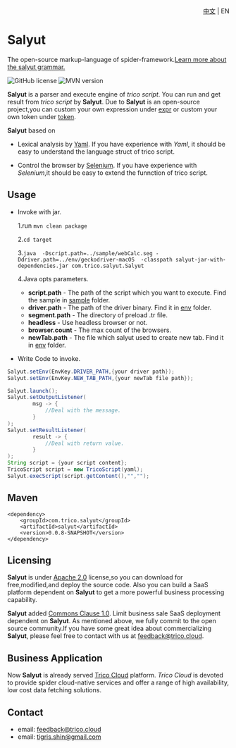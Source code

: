 <p align="right"><a href="README.md">中文</a> | EN</p>

# Salyut

The open-source markup-language of spider-framework.[Learn more about the salyut grammar.](https://www.trico.cloud/tricoDoc/overview/index.html)

![GitHub license](https://img.shields.io/badge/license-Apache%202.0-blue) ![MVN version](https://img.shields.io/badge/mvn-v0.0.8-blue)

**Salyut** is a parser and execute engine of *trico script*. You can run and get result from *trico script* by **Salyut**. Due to **Salyut** is an open-source project,you can custom your own expression under [expr]() or custom your own token under [token]().

**Salyut** based on

* Lexical analysis by [Yaml](https://yaml.org). If you have experience with *Yaml*, it should be easy to understand the language struct of trico script.

* Control the browser by [Selenium](https://www.selenium.dev/). If you have experience with *Selenium*,it should be easy to extend the funnction of trico script.


## Usage ###
* Invoke with jar.

	1.run `mvn clean package`

	2.`cd target`

	3.`java  -Dscript.path=../sample/webCalc.seg -Ddriver.path=../env/geckodriver-macOS  -classpath salyut-jar-with-dependencies.jar com.trico.salyut.Salyut`

	4.Java opts parameters.
	* **script.path** - The path of the script which you want to execute. Find the sample in [sample](/sample) folder.
	* **driver.path** - The path of the driver binary. Find it in [env](/env) folder.
	* **segment.path** - The directory of preload .tr file.
	* **headless** - Use headless browser or not.
	* **browser.count** - The max count of the browsers.
	* **newTab.path** - The file which salyut used to create new tab. Find it in [env](/env) folder.

* Write Code to invoke.

```java
Salyut.setEnv(EnvKey.DRIVER_PATH,{your driver path});
Salyut.setEnv(EnvKey.NEW_TAB_PATH,{your newTab file path});

Salyut.launch();
Salyut.setOutputListener(
        msg -> {
            //Deal with the message.
        }
);
Salyut.setResultListener(
        result -> {
            //Deal with return value.
        }
);
String script = {your script content};
TricoScript script = new TricoScript(yaml);
Salyut.execScript(script.getContent(),"","");
```

## Maven ##
```mvn
<dependency>
    <groupId>com.trico.salyut</groupId>
    <artifactId>salyut</artifactId>
    <version>0.0.8-SNAPSHOT</version>
</dependency>
```



## Licensing ###
**Salyut** is under [Apache 2.0](https://www.apache.org/licenses/LICENSE-2.0) license,so you can download for free,modified,and deploy the source code. Also you can build a SaaS platform dependent on **Salyut** to get a more powerful business processing capability.

**Salyut** added [Commons Clause 1.0](). Limit business sale SaaS deployment dependent on **Salyut**. As mentioned above, we fully commit to the open source community.If you have some great idea about commercializing **Salyut**, please feel free to contact with us at feedback@trico.cloud.

## Business Application ###
Now **Salyut** is already served [Trico Cloud](https://www.trico.cloud) platform. *Trico Cloud* is devoted to provide spider cloud-native services and offer a range of  high availability, low cost data fetching solutions.

## Contact ###
* email: feedback@trico.cloud
* email: tigris.shin@gmail.com